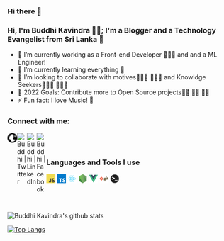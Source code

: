 ### Hi there 👋

### Hi, I'm Buddhi Kavindra 🧑‍💻; I'm a Blogger and a Technology Evangelist from Sri Lanka 👋

- 🔭 I’m currently working as a Front-end Developer 🧑🏻‍💻 and and a ML Engineer!
- 🌱 I’m currently learning everything  🤣
- 👯 I’m looking to collaborate with motives👨🏻‍🚀 👩🏻‍🚀 and Knowldge Seekers🧑🏻‍🔬 👨🏻‍🔬
- 🥅 2022 Goals: Contribute more to Open Source projects👬🏻 👭🏻 👫🏻
- ⚡ Fun fact: I love Music! 🤩

### Connect with me:

[<img align="left" alt="Buddhi" width="22px" src="https://raw.githubusercontent.com/iconic/open-iconic/master/svg/globe.svg" />][website]
[<img align="left" alt="Buddhi | Twitter" width="22px" src="https://cdn.jsdelivr.net/npm/simple-icons@v3/icons/twitter.svg" />][twitter]
[<img align="left" alt="Buddhi | LinkedIn" width="22px" src="https://cdn.jsdelivr.net/npm/simple-icons@v3/icons/linkedin.svg" />][linkedin]
[<img align="left" alt="Buddhi | Facebook" width="22px" src="https://cdn.jsdelivr.net/npm/simple-icons@3.4.1/icons/facebook.svg" />][Facebook]

</br>
</br>

### Languages and Tools I use

<code><img height="20" src="https://raw.githubusercontent.com/github/explore/80688e429a7d4ef2fca1e82350fe8e3517d3494d/topics/javascript/javascript.png"></code>
<code><img height="20" src="https://raw.githubusercontent.com/github/explore/80688e429a7d4ef2fca1e82350fe8e3517d3494d/topics/typescript/typescript.png"></code>
<code><img height="20" src="https://raw.githubusercontent.com/github/explore/80688e429a7d4ef2fca1e82350fe8e3517d3494d/topics/react/react.png"></code>
<code><img height="20" src="https://raw.githubusercontent.com/github/explore/80688e429a7d4ef2fca1e82350fe8e3517d3494d/topics/nodejs/nodejs.png"></code>
<code><img height="20" src="https://raw.githubusercontent.com/github/explore/80688e429a7d4ef2fca1e82350fe8e3517d3494d/topics/vue/vue.png"></code>
<code><img height="20" src="https://raw.githubusercontent.com/github/explore/80688e429a7d4ef2fca1e82350fe8e3517d3494d/topics/git/git.png"></code>
<code><img height="20" src="https://raw.githubusercontent.com/github/explore/80688e429a7d4ef2fca1e82350fe8e3517d3494d/topics/terminal/terminal.png"></code>

</br>
</br>

![Buddhi Kavindra's github stats](https://github-readme-stats.vercel.app/api?username=Buddhilive&show_icons=true&theme=radical&count_private=true&hide=stars)




[![Top Langs](https://github-readme-stats.vercel.app/api/top-langs/?username=Buddhilive)](https://github.com/Buddhilive/github-readme-stats)
</br>



[website]: https://www.buddhilive.com
[twitter]: https://twitter.com/buddhilive
[linkedin]: https://lk.linkedin.com/in/buddhik
[Facebook]: https://facebook.com/Buddhilive
